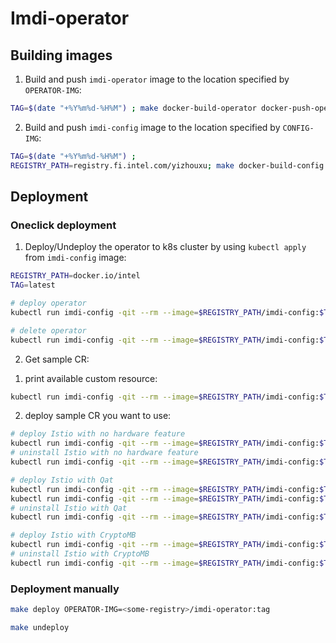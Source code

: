 # Imdi-operator

## Building images

1. Build and push `imdi-operator` image to the location specified by `OPERATOR-IMG`:

```sh
TAG=$(date "+%Y%m%d-%H%M") ; make docker-build-operator docker-push-operator OPERATOR-IMG=registry.fi.intel.com/yizhouxu/imdi-operator:$TAG
```

2. Build and push `imdi-config` image to the location specified by `CONFIG-IMG`:

```sh
TAG=$(date "+%Y%m%d-%H%M") ;
REGISTRY_PATH=registry.fi.intel.com/yizhouxu; make docker-build-config docker-push-config CONFIG-IMG=$REGISTRY_PATH/imdi-config:latest
```

## Deployment

### Oneclick deployment

1. Deploy/Undeploy the operator to k8s cluster by using `kubectl apply` from `imdi-config` image:

```sh
REGISTRY_PATH=docker.io/intel
TAG=latest

# deploy operator
kubectl run imdi-config -qit --rm --image=$REGISTRY_PATH/imdi-config:$TAG --restart=Never -- genconfig install $REGISTRY_PATH/imdi-operator:$TAG | kubectl apply -f -

# delete operator
kubectl run imdi-config -qit --rm --image=$REGISTRY_PATH/imdi-config:$TAG --restart=Never -- genconfig install $REGISTRY_PATH/imdi-operator:$TAG | kubectl delete -f -
```



2. Get sample CR:

1) print available custom resource:
```sh
kubectl run imdi-config -qit --rm --image=$REGISTRY_PATH/imdi-config:$TAG --restart=Never -- genconfig sample
```

2) deploy sample CR you want to use:
```sh
# deploy Istio with no hardware feature
kubectl run imdi-config -qit --rm --image=$REGISTRY_PATH/imdi-config:$TAG --restart=Never --command cat samples/imdi-servicemesh_v1_imdioperator.yaml | kubectl apply -f -
# uninstall Istio with no hardware feature
kubectl run imdi-config -qit --rm --image=$REGISTRY_PATH/imdi-config:$TAG --restart=Never --command cat samples/imdi-servicemesh_v1_imdioperator.yaml | kubectl delete -f -

# deploy Istio with Qat
kubectl run imdi-config -qit --rm --image=$REGISTRY_PATH/imdi-config:$TAG --restart=Never --command cat samples/imdi-servicemesh_v1_imdioperator_with_qat.yaml | kubectl apply -f -
kubectl run imdi-config -qit --rm --image=$REGISTRY_PATH/imdi-config:$TAG --restart=Never --command cat samples/imdi-servicemesh_v1_imdioperator_with_qat.yaml >imdi-servicemesh_v1_imdioperator_with_qat.yaml 
# uninstall Istio with Qat
kubectl run imdi-config -qit --rm --image=$REGISTRY_PATH/imdi-config:$TAG --restart=Never --command cat samples/imdi-servicemesh_v1_imdioperator_with_qat.yaml | kubectl delete -f -

# deploy Istio with CryptoMB 
kubectl run imdi-config -qit --rm --image=$REGISTRY_PATH/imdi-config:$TAG --restart=Never --command cat samples/imdi-servicemesh_v1_imdioperator_with_cryptomb.yaml | kubectl apply -f -
# uninstall Istio with CryptoMB 
kubectl run imdi-config -qit --rm --image=$REGISTRY_PATH/imdi-config:$TAG --restart=Never --command cat samples/imdi-servicemesh_v1_imdioperator_with_cryptomb.yaml | kubectl delete -f -
```

### Deployment manually

```sh
make deploy OPERATOR-IMG=<some-registry>/imdi-operator:tag
```

```sh
make undeploy
```
